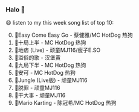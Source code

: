 

### Halo 👋

😄 listen to my this week song list of top 10:

0. 🌈Easy Come Easy Go - 蔡健雅/MC HotDog 热狗
1. 🌈十局上半 - MC HotDog 热狗
2. 🌈地痞 (Live) - 顽童MJ116/瘦子E.SO
3. 🌈滥俗的歌 - 汉堡黄
4. 🌈九局下半 - MC HotDog 热狗
5. 🌈安可 - MC HotDog 热狗
6. 🌈Jungle (Live版) - 顽童MJ116
7. 🌈脱罪 - 顽童MJ116
8. 🌈干大事 - 顽童MJ116
9. 🌈Mario Karting - 陈冠希/MC HotDog 热狗

